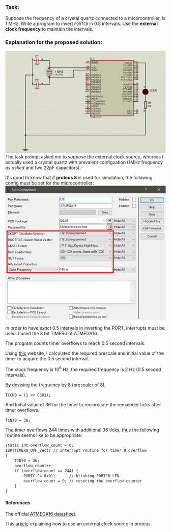 ### Task:
Suppose the frequency of a crystal quartz connected to a micorcontroller, is 1 MHz. Write a program to invert `PORTC0` in 0.5 intervals. Use the **external clock frequency** to maintain the intervals.

### Explanation for the proposed solution:
![circuit](https://github.com/rezmansouri/microlab/blob/main/Exercise%202/Part2/circuit.gif)
The task prompt asked me to *suppose* the external clock source, whereas I actually used a crystal quartz with prevalent configuation (1MHz frequency *as asked* and two 22pF capacitors). 

It's good to know that if **proteus 8** is used for simulation, the following config must be set for the microcontroller:
![circuit](https://github.com/rezmansouri/microlab/blob/main/Exercise%202/Part2/microconfig.png)

In order to have *exact* 0.5 intervals in inverting the PORT, interrupts must be used. I used the 8 bit TIMER0 of ATMEGA16. 

The program counts timer overflows to reach 0.5 second intervals.

Using [this](https://www.easycalculation.com/engineering/electrical/avr-timer-calculator.php) website, I calculated the required prescale and initial value of the timer to acquire the 0.5 second interval.

The clock frequency is $10^6$ Hz, the required frequency is 2 Hz (0.5 second intervals). 

By devising the frequency by 8 (prescaler of 8),

`TCCR0 = (1 << CS01);`

And Initial value of 36 for the timer to reciprocate the remainder ticks after timer overflows.

`TCNT0 = 36;`

The timer overflows 244 times with additional 36 ticks, thus the following routine seems like to be appropriate:
```
static int overflow_count = 0;
ISR(TIMER0_OVF_vect) // interrupt routine for timer 0 overflow
{
    TCNT0 = 36;
    overflow_count++;
    if (overflow_count == 244) {
        PORTC ^= 0x01;      // blinking PORTC0 LED
        overflow_count = 0; // reseting the overflow counter
    }
}
```

#### References
The official [ATMEGA16 datasheet](http://ww1.microchip.com/downloads/en/devicedoc/doc2466.pdf).

This [article](http://mcuhq.com/21/how-to-create-a-blinking-led-project-using-atmega16-microcontroller-in-proteus-step-by-step-with-pictures) explaining how to use an external clock source in proteus.